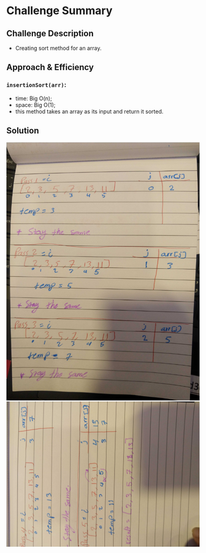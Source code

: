 # Challenge Summary

## Challenge Description
- Creating sort method for an array.

## Approach & Efficiency
### `insertionSort(arr)`: 
- time: Big O(n);
- space: Big O(1);
- this method takes an array as its input and return it sorted.

## Solution

![](challenges/insertion-sort/assesst/1.jpg)
![](challenges/insertion-sort/assesst/2.jpg)